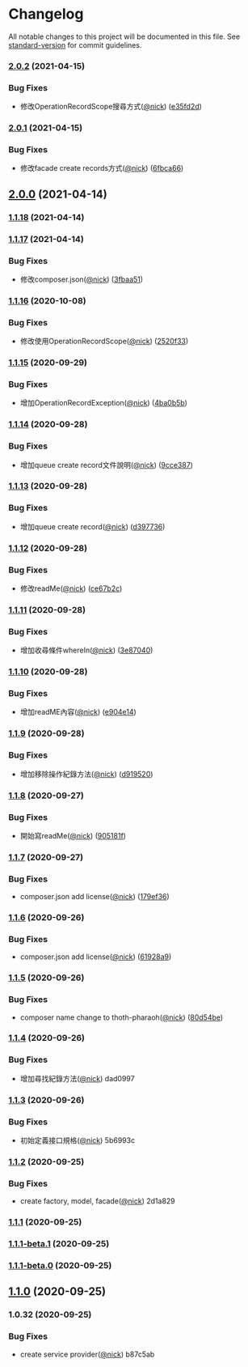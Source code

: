 # Changelog

All notable changes to this project will be documented in this file. See [standard-version](https://github.com/conventional-changelog/standard-version) for commit guidelines.

### [2.0.2](https://github.com/castion2293/operation-record/compare/v2.0.1...v2.0.2) (2021-04-15)


### Bug Fixes

* 修改OperationRecordScope搜尋方式([@nick](https://github.com/nick)) ([e35fd2d](https://github.com/castion2293/operation-record/commit/e35fd2d302b4e65b561c7789e933e45529bcd77e))

### [2.0.1](https://github.com/castion2293/operation-record/compare/v2.0.0...v2.0.1) (2021-04-15)


### Bug Fixes

* 修改facade create records方式([@nick](https://github.com/nick)) ([6fbca66](https://github.com/castion2293/operation-record/commit/6fbca6673a6a7a962649d760e7cf457dfc0490a1))

## [2.0.0](https://github.com/castion2293/operation-record/compare/v1.1.18...v2.0.0) (2021-04-14)

### [1.1.18](https://github.com/castion2293/operation-record/compare/v1.1.17...v1.1.18) (2021-04-14)

### [1.1.17](https://github.com/castion2293/operation-record/compare/v1.1.16...v1.1.17) (2021-04-14)


### Bug Fixes

* 修改composer.json([@nick](https://github.com/nick)) ([3fbaa51](https://github.com/castion2293/operation-record/commit/3fbaa51020f22f780561a9d9330696b34099dc4c))

### [1.1.16](https://github.com/castion2293/operation-record/compare/v1.1.15...v1.1.16) (2020-10-08)


### Bug Fixes

* 修改使用OperationRecordScope([@nick](https://github.com/nick)) ([2520f33](https://github.com/castion2293/operation-record/commit/2520f332b924123e88898ef29f475cbfaebb6d28))

### [1.1.15](https://github.com/castion2293/operation-record/compare/v1.1.14...v1.1.15) (2020-09-29)


### Bug Fixes

* 增加OperationRecordException([@nick](https://github.com/nick)) ([4ba0b5b](https://github.com/castion2293/operation-record/commit/4ba0b5bfab6b7d24668ce89c4f9a8321b9da88af))

### [1.1.14](https://github.com/castion2293/operation-record/compare/v1.1.13...v1.1.14) (2020-09-28)


### Bug Fixes

* 增加queue create record文件說明([@nick](https://github.com/nick)) ([9cce387](https://github.com/castion2293/operation-record/commit/9cce38715eb6aeba8af41aed5c132502b55e4d65))

### [1.1.13](https://github.com/castion2293/operation-record/compare/v1.1.12...v1.1.13) (2020-09-28)


### Bug Fixes

* 增加queue create record([@nick](https://github.com/nick)) ([d397736](https://github.com/castion2293/operation-record/commit/d39773609d9f319365ca0919b91635e7f5fc21b6))

### [1.1.12](https://github.com/castion2293/operation-record/compare/v1.1.11...v1.1.12) (2020-09-28)


### Bug Fixes

* 修改readMe([@nick](https://github.com/nick)) ([ce67b2c](https://github.com/castion2293/operation-record/commit/ce67b2c6e525c10e2020f1360acf7d0a24351810))

### [1.1.11](https://github.com/castion2293/operation-record/compare/v1.1.10...v1.1.11) (2020-09-28)


### Bug Fixes

* 增加收尋條件whereIn([@nick](https://github.com/nick)) ([3e87040](https://github.com/castion2293/operation-record/commit/3e87040c761acd48306570a7dda82b71dcfde4c4))

### [1.1.10](https://github.com/castion2293/operation-record/compare/v1.1.9...v1.1.10) (2020-09-28)


### Bug Fixes

* 增加readME內容([@nick](https://github.com/nick)) ([e904e14](https://github.com/castion2293/operation-record/commit/e904e1442ed355bc9e4d4eaceba9ae3deaef364a))

### [1.1.9](https://github.com/castion2293/operation-record/compare/v1.1.8...v1.1.9) (2020-09-28)


### Bug Fixes

* 增加移除操作紀錄方法([@nick](https://github.com/nick)) ([d919520](https://github.com/castion2293/operation-record/commit/d919520845cd88697e7f2b94c591ef0b77332abc))

### [1.1.8](https://github.com/castion2293/operation-record/compare/v1.1.7...v1.1.8) (2020-09-27)


### Bug Fixes

* 開始寫readMe([@nick](https://github.com/nick)) ([905181f](https://github.com/castion2293/operation-record/commit/905181fb2fa0b0ce31f2a2f01f9d08524f545c25))

### [1.1.7](https://github.com/castion2293/operation-record/compare/v1.1.6...v1.1.7) (2020-09-27)


### Bug Fixes

* composer.json add license([@nick](https://github.com/nick)) ([179ef36](https://github.com/castion2293/operation-record/commit/179ef3657e77a8f34217bf9dc653d8f9dc357f7f))

### [1.1.6](https://github.com/castion2293/operation-record/compare/v1.1.5...v1.1.6) (2020-09-26)


### Bug Fixes

* composer.json add license([@nick](https://github.com/nick)) ([61928a9](https://github.com/castion2293/operation-record/commit/61928a9ba7a7bf6f767c2713aa308440e6d8a8cd))

### [1.1.5](https://github.com/castion2293/operation-record/compare/v1.1.4...v1.1.5) (2020-09-26)


### Bug Fixes

* composer name change to thoth-pharaoh([@nick](https://github.com/nick)) ([80d54be](https://github.com/castion2293/operation-record/commit/80d54bece4fe7a87153cd7771416530d99d9669f))

### [1.1.4](///compare/v1.1.3...v1.1.4) (2020-09-26)


### Bug Fixes

* 增加尋找紀錄方法([@nick](undefined/nick)) dad0997

### [1.1.3](///compare/v1.1.2...v1.1.3) (2020-09-26)


### Bug Fixes

* 初始定義接口規格([@nick](undefined/nick)) 5b6993c

### [1.1.2](///compare/v1.1.1...v1.1.2) (2020-09-25)


### Bug Fixes

* create factory, model, facade([@nick](undefined/nick)) 2d1a829

### [1.1.1](///compare/v1.1.1-beta.1...v1.1.1) (2020-09-25)

### [1.1.1-beta.1](///compare/v1.1.1-beta.0...v1.1.1-beta.1) (2020-09-25)

### [1.1.1-beta.0](///compare/v1.1.0...v1.1.1-beta.0) (2020-09-25)

## [1.1.0](///compare/v1.0.32...v1.1.0) (2020-09-25)

### 1.0.32 (2020-09-25)


### Bug Fixes

* create service provider([@nick](undefined/nick)) b87c5ab
